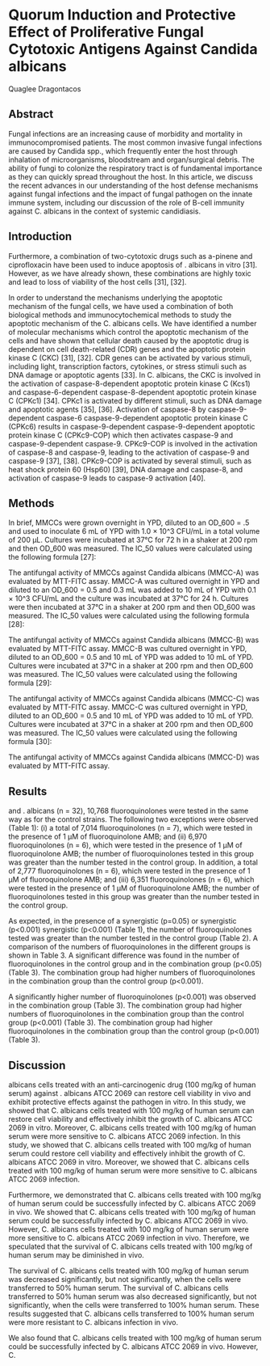 # Quorum Induction and Protective Effect of Proliferative Fungal Cytotoxic Antigens Against Candida albicans
Quaglee Dragontacos


## Abstract
Fungal infections are an increasing cause of morbidity and mortality in immunocompromised patients. The most common invasive fungal infections are caused by Candida spp., which frequently enter the host through inhalation of microorganisms, bloodstream and organ/surgical debris. The ability of fungi to colonize the respiratory tract is of fundamental importance as they can quickly spread throughout the host. In this article, we discuss the recent advances in our understanding of the host defense mechanisms against fungal infections and the impact of fungal pathogen on the innate immune system, including our discussion of the role of B-cell immunity against C. albicans in the context of systemic candidiasis.


## Introduction
Furthermore, a combination of two-cytotoxic drugs such as a-pinene and ciprofloxacin have been used to induce apoptosis of . albicans in vitro [31]. However, as we have already shown, these combinations are highly toxic and lead to loss of viability of the host cells [31], [32].

In order to understand the mechanisms underlying the apoptotic mechanism of the fungal cells, we have used a combination of both biological methods and immunocytochemical methods to study the apoptotic mechanism of the C. albicans cells. We have identified a number of molecular mechanisms which control the apoptotic mechanism of the cells and have shown that cellular death caused by the apoptotic drug is dependent on cell death-related (CDR) genes and the apoptotic protein kinase C (CKC) [31], [32]. CDR genes can be activated by various stimuli, including light, transcription factors, cytokines, or stress stimuli such as DNA damage or apoptotic agents [33]. In C. albicans, the CKC is involved in the activation of caspase-8-dependent apoptotic protein kinase C (Kcs1) and caspase-6-dependent caspase-8-dependent apoptotic protein kinase C (CPKc1) [34]. CPKc1 is activated by different stimuli, such as DNA damage and apoptotic agents [35], [36]. Activation of caspase-8 by caspase-9-dependent caspase-6 caspase-9-dependent apoptotic protein kinase C (CPKc6) results in caspase-9-dependent caspase-9-dependent apoptotic protein kinase C (CPKc9-COP) which then activates caspase-9 and caspase-9-dependent caspase-9. CPKc9-COP is involved in the activation of caspase-8 and caspase-9, leading to the activation of caspase-9 and caspase-9 [37], [38]. CPKc9-COP is activated by several stimuli, such as heat shock protein 60 (Hsp60) [39], DNA damage and caspase-8, and activation of caspase-9 leads to caspase-9 activation [40].


## Methods
In brief, MMCCs were grown overnight in YPD, diluted to an OD_600 = .5 and used to inoculate 6 mL of YPD with 1.0 × 10^3 CFU/mL in a total volume of 200 µL. Cultures were incubated at 37°C for 72 h in a shaker at 200 rpm and then OD_600 was measured. The IC_50 values were calculated using the following formula [27]:

The antifungal activity of MMCCs against Candida albicans (MMCC-A) was evaluated by MTT-FITC assay. MMCC-A was cultured overnight in YPD and diluted to an OD_600 = 0.5 and 0.3 mL was added to 10 mL of YPD with 0.1 × 10^3 CFU/mL and the culture was incubated at 37°C for 24 h. Cultures were then incubated at 37°C in a shaker at 200 rpm and then OD_600 was measured. The IC_50 values were calculated using the following formula [28]:

The antifungal activity of MMCCs against Candida albicans (MMCC-B) was evaluated by MTT-FITC assay. MMCC-B was cultured overnight in YPD, diluted to an OD_600 = 0.5 and 10 mL of YPD was added to 10 mL of YPD. Cultures were incubated at 37°C in a shaker at 200 rpm and then OD_600 was measured. The IC_50 values were calculated using the following formula [29]:

The antifungal activity of MMCCs against Candida albicans (MMCC-C) was evaluated by MTT-FITC assay. MMCC-C was cultured overnight in YPD, diluted to an OD_600 = 0.5 and 10 mL of YPD was added to 10 mL of YPD. Cultures were incubated at 37°C in a shaker at 200 rpm and then OD_600 was measured. The IC_50 values were calculated using the following formula [30]:

The antifungal activity of MMCCs against Candida albicans (MMCC-D) was evaluated by MTT-FITC assay.


## Results
and . albicans (n = 32), 10,768 fluoroquinolones were tested in the same way as for the control strains. The following two exceptions were observed (Table 1): (i) a total of 7,014 fluoroquinolones (n = 7), which were tested in the presence of 1 µM of fluoroquinolone AMB; and (ii) 6,970 fluoroquinolones (n = 6), which were tested in the presence of 1 µM of fluoroquinolone AMB; the number of fluoroquinolones tested in this group was greater than the number tested in the control group. In addition, a total of 2,777 fluoroquinolones (n = 6), which were tested in the presence of 1 µM of fluoroquinolone AMB; and (iii) 6,351 fluoroquinolones (n = 6), which were tested in the presence of 1 µM of fluoroquinolone AMB; the number of fluoroquinolones tested in this group was greater than the number tested in the control group.

As expected, in the presence of a synergistic (p=0.05) or synergistic (p<0.001) synergistic (p<0.001) (Table 1), the number of fluoroquinolones tested was greater than the number tested in the control group (Table 2). A comparison of the numbers of fluoroquinolones in the different groups is shown in Table 3. A significant difference was found in the number of fluoroquinolones in the control group and in the combination group (p<0.05) (Table 3). The combination group had higher numbers of fluoroquinolones in the combination group than the control group (p<0.001).

A significantly higher number of fluoroquinolones (p<0.001) was observed in the combination group (Table 3). The combination group had higher numbers of fluoroquinolones in the combination group than the control group (p<0.001) (Table 3). The combination group had higher fluoroquinolones in the combination group than the control group (p<0.001) (Table 3).


## Discussion
albicans cells treated with an anti-carcinogenic drug (100 mg/kg of human serum) against . albicans ATCC 2069 can restore cell viability in vivo and exhibit protective effects against the pathogen in vitro. In this study, we showed that C. albicans cells treated with 100 mg/kg of human serum can restore cell viability and effectively inhibit the growth of C. albicans ATCC 2069 in vitro. Moreover, C. albicans cells treated with 100 mg/kg of human serum were more sensitive to C. albicans ATCC 2069 infection. In this study, we showed that C. albicans cells treated with 100 mg/kg of human serum could restore cell viability and effectively inhibit the growth of C. albicans ATCC 2069 in vitro. Moreover, we showed that C. albicans cells treated with 100 mg/kg of human serum were more sensitive to C. albicans ATCC 2069 infection.

Furthermore, we demonstrated that C. albicans cells treated with 100 mg/kg of human serum could be successfully infected by C. albicans ATCC 2069 in vivo. We showed that C. albicans cells treated with 100 mg/kg of human serum could be successfully infected by C. albicans ATCC 2069 in vivo. However, C. albicans cells treated with 100 mg/kg of human serum were more sensitive to C. albicans ATCC 2069 infection in vivo. Therefore, we speculated that the survival of C. albicans cells treated with 100 mg/kg of human serum may be diminished in vivo.

The survival of C. albicans cells treated with 100 mg/kg of human serum was decreased significantly, but not significantly, when the cells were transferred to 50% human serum. The survival of C. albicans cells transferred to 50% human serum was also decreased significantly, but not significantly, when the cells were transferred to 100% human serum. These results suggested that C. albicans cells transferred to 100% human serum were more resistant to C. albicans infection in vivo.

We also found that C. albicans cells treated with 100 mg/kg of human serum could be successfully infected by C. albicans ATCC 2069 in vivo. However, C.
